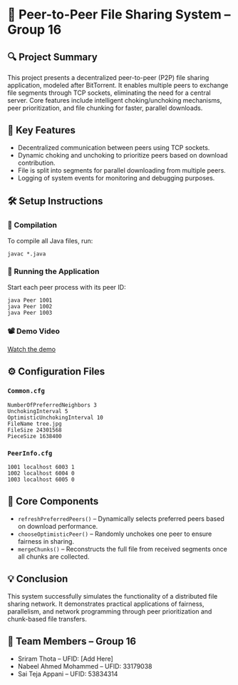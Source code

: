 
# 📡 Peer-to-Peer File Sharing System – Group 16

## 🔍 Project Summary
This project presents a decentralized peer-to-peer (P2P) file sharing application, modeled after BitTorrent.
It enables multiple peers to exchange file segments through TCP sockets, eliminating the need for a central server.
Core features include intelligent choking/unchoking mechanisms, peer prioritization, and file chunking for faster, parallel downloads.

## 🎯 Key Features
- Decentralized communication between peers using TCP sockets.
- Dynamic choking and unchoking to prioritize peers based on download contribution.
- File is split into segments for parallel downloading from multiple peers.
- Logging of system events for monitoring and debugging purposes.

## 🛠️ Setup Instructions

### 🔧 Compilation
To compile all Java files, run:
```
javac *.java
```

### 🚀 Running the Application
Start each peer process with its peer ID:
```
java Peer 1001
java Peer 1002
java Peer 1003
```

### 📽️ Demo Video
[Watch the demo](https://uflorida-my.sharepoint.com/personal/saipande_ufl_edu/_layouts/15/stream.aspx?id=%2Fpersonal%2Fsaipande%5Fufl%5Fedu%2FDocuments%2FComputer%20Network%2Emp4)

## ⚙️ Configuration Files

### `Common.cfg`
```
NumberOfPreferredNeighbors 3
UnchokingInterval 5
OptimisticUnchokingInterval 10
FileName tree.jpg
FileSize 24301568
PieceSize 1638400
```

### `PeerInfo.cfg`
```
1001 localhost 6003 1
1002 localhost 6004 0
1003 localhost 6005 0
```

## 🔧 Core Components
- `refreshPreferredPeers()` – Dynamically selects preferred peers based on download performance.
- `chooseOptimisticPeer()` – Randomly unchokes one peer to ensure fairness in sharing.
- `mergeChunks()` – Reconstructs the full file from received segments once all chunks are collected.

## 💡 Conclusion
This system successfully simulates the functionality of a distributed file sharing network.
It demonstrates practical applications of fairness, parallelism, and network programming through peer prioritization and chunk-based file transfers.

## 👥 Team Members – Group 16
- Sriram Thota – UFID: [Add Here]
- Nabeel Ahmed Mohammed – UFID: 33179038
- Sai Teja Appani – UFID: 53834314
